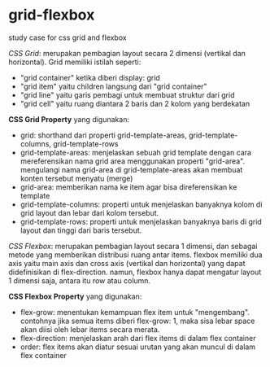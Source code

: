 # grid-flexbox
study case for css grid and flexbox

*CSS Grid*: merupakan pembagian layout secara 2 dimensi (vertikal dan horizontal). 
Grid memiliki istilah seperti:
- "grid container" ketika diberi display: grid
- "grid item" yaitu children langsung dari "grid container"
- "grid line" yaitu garis pembagi untuk membuat struktur dari grid
- "grid cell" yaitu ruang diantara 2 baris dan 2 kolom yang berdekatan

**CSS Grid Property** yang digunakan:
- grid: shorthand dari properti grid-template-areas, grid-template-columns, grid-template-rows
- grid-template-areas: menjelaskan sebuah grid template dengan cara mereferensikan nama grid area menggunakan properti "grid-area". mengulangi nama grid-area di grid-template-areas akan membuat konten tersebut menyatu (merge)
- grid-area: memberikan nama ke item agar bisa direferensikan ke template 
- grid-template-columns: properti untuk menjelaskan banyaknya kolom di grid layout dan lebar dari kolom tersebut.
- grid-template-rows: properti untuk menjelaskan banyaknya baris di grid layout dan tinggi dari baris tersebut.

*CSS Flexbox*: merupakan pembagian layout secara 1 dimensi, dan sebagai metode yang memberikan distribusi ruang antar items. flexbox memiliki dua axis yaitu main axis dan cross axis (vertikal dan horizontal) yang dapat didefinisikan di flex-direction. namun, flexbox hanya dapat mengatur layout 1 dimensi saja, antara itu row atau column.

**CSS Flexbox Property** yang digunakan:
- flex-grow: menentukan kemampuan flex item untuk "mengembang". contohnya jika semua items diberi flex-grow: 1, maka sisa lebar space akan diisi oleh lebar items secara merata.
- flex-direction: menjelaskan arah dari flex items di dalam flex container
- order: flex items akan diatur sesuai urutan yang akan muncul di dalam flex container